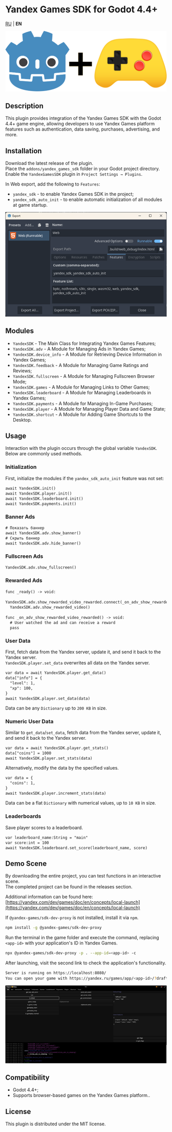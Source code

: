 # Yandex Games SDK for Godot 4.4+

[RU](./README.md) | **EN**

![Godot and Yandex Games](./assets/logo.png "Godot and Yandex Games")

## Description

This plugin provides integration of the Yandex Games SDK with the Godot 4.4+ game engine, allowing developers to use Yandex Games platform features such as authentication, data saving, purchases, advertising, and more.

## Installation

Download the latest release of the plugin.  
Place the `addons/yandex_games_sdk` folder in your Godot project directory.  
Enable the `YandexGamesSDK` plugin in `Project Settings → Plugins`.

In Web export, add the following to `Features`:

* `yandex_sdk` - to enable Yandex Games SDK in the project;
* `yandex_sdk_auto_init` - to enable automatic initialization of all modules at game startup.

![Export Features example](./assets/export_example.png "Export Features example")

## Modules

* `YandexSDK` - The Main Class for Integrating Yandex Games Features;
* `YandexSDK.adv` - A Module for Managing Ads in Yandex Games;
* `YandexSDK.device_info` - A Module for Retrieving Device Information in Yandex Games;
* `YandexSDK.feedback` - A Module for Managing Game Ratings and Reviews;
* `YandexSDK.fullscreen` - A Module for Managing Fullscreen Browser Mode;
* `YandexSDK.games` - A Module for Managing Links to Other Games;
* `YandexSDK.leaderboard` - A Module for Managing Leaderboards in Yandex Games;
* `YandexSDK.payments` - A Module for Managing In-Game Purchases;
* `YandexSDK.player` - A Module for Managing Player Data and Game State;
* `YandexSDK.shortcut` - A Module for Adding Game Shortcuts to the Desktop.

## Usage

Interaction with the plugin occurs through the global variable `YandexSDK`.  
Below are commonly used methods.

### Initialization

First, initialize the modules if the `yandex_sdk_auto_init` feature was not set:

```gdscript
await YandexSDK.init()
await YandexSDK.player.init()
await YandexSDK.leaderboard.init()
await YandexSDK.payments.init()
```

### Banner Ads

```gdscript
# Показать баннер
await YandexSDK.adv.show_banner()
# Скрыть баннер
await YandexSDK.adv.hide_banner()
```

### Fullscreen Ads

```gdscript
YandexSDK.adv.show_fullscreen()
```

### Rewarded Ads

```gdscript
func _ready() -> void:
  YandexSDK.adv.show_rewarded_video_rewarded.connect(_on_adv_show_rewarded_video_rewarded)
  YandexSDK.adv.show_rewarded_video()

func _on_adv_show_rewarded_video_rewarded() -> void:
  # User watched the ad and can receive a reward
  pass
```

### User Data

First, fetch data from the Yandex server, update it, and send it back to the Yandex server.  
`YandexSDK.player.set_data` overwrites all data on the Yandex server.

```gdscript
var data = await YandexSDK.player.get_data()
data["info"] = {
  "level": 1,
  "xp": 100,
}
await YandexSDK.player.set_data(data)
```

Data can be any `Dictionary` up to `200 KB` in size.

### Numeric User Data

Similar to `get_data`/`set_data`, fetch data from the Yandex server, update it, and send it back to the Yandex server.

```gdscript
var data = await YandexSDK.player.get_stats()
data["coins"] = 1000
await YandexSDK.player.set_stats(data)
```

Alternatively, modify the data by the specified values.

```gdscript
var data = {
  "coins": 1,
}
await YandexSDK.player.increment_stats(data)
```

Data can be a flat `Dictionary` with numerical values, up to `10 KB` in size.

### Leaderboards

Save player scores to a leaderboard.

```gdscript
var leaderboard_name:String = "main"
var score:int = 100
await YandexSDK.leaderboard.set_score(leaderboard_name, score)
```

## Demo Scene

By downloading the entire project, you can test functions in an interactive scene.  
The completed project can be found in the releases section.

Additional information can be found here:
[https://yandex.com/dev/games/doc/en/concepts/local-launch](https://yandex.com/dev/games/doc/en/concepts/local-launch)

If `@yandex-games/sdk-dev-proxy` is not installed, install it via `npm`.

```bash
npm install -g @yandex-games/sdk-dev-proxy
```

Run the terminal in the game folder and execute the command, replacing `<app-id>` with your application's ID in Yandex Games.

```bash
npx @yandex-games/sdk-dev-proxy -p . --app-id=<app-id> -c
```

After launching, visit the second link to check the application's functionality.

```bash
Server is running on https://localhost:8080/
You can open your game with https://yandex.ru/games/app/<app-id>/?draft=true&game_url=https://localhost:8080
```

![Demo scene](./assets/demo_scene.png "Demo scene")

## Compatibility

* Godot 4.4+;
* Supports browser-based games on the Yandex Games platform..

## License

This plugin is distributed under the MIT license.
